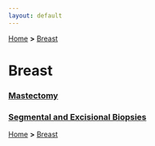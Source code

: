 ```yaml
---
layout: default
---
```

[Home](./../) **>** [Breast](./breast.html)

# Breast
### [Mastectomy](./mastectomy.html)
### [Segmental and Excisional Biopsies](./segmental.html)

[Home](./../) **>** [Breast](./breast.html)

